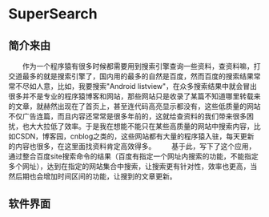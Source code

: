 # SuperSearch
## 简介来由
　　作为一个程序猿有很多时候都需要用到搜索引擎查询一些资料，查资料嘛，打交道最多的就是搜索引擎了，国内用的最多的自然是百度，然而百度的搜索结果常常不尽如人意，比如，我要搜索"Android listview"，在众多搜索结果中就会冒出很多并不是专业的程序猿博客和网站，那些网站只是收录了某篇不知道哪里转载来的文章，就赫然出现在了首页上，甚至连代码高亮显示都没有，这些低质量的网站不仅广告连篇，而且内容还常常是很多年前的，这就给查资料的我们带来很多困扰，也大大拉低了效率。于是我在想能不能只在某些高质量的网站中搜索内容，比如CSDN，博客园，cnblog之类的，这些网站都有大量的程序猿入驻，每天更新的内容也很多，在这里面找资料肯定高效得多。
　　基于此，写下了这个应用，通过整合百度site搜索命令的结果（百度有指定一个网址内搜索的功能，不能指定多个网址），达到在指定的网站集合中搜索，让搜索更有针对性，效率也更高，当然后期也会增加时间区间的功能，让搜到的文章更新。
## 软件界面
